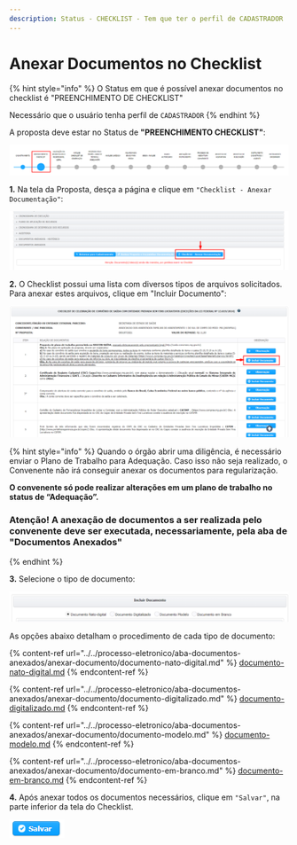 ```yaml
---
description: Status - CHECKLIST - Tem que ter o perfil de CADASTRADOR
---
```


# Anexar Documentos no Checklist

{% hint style="info" %}
O Status em que é possível anexar documentos no checklist é "PREENCHIMENTO DE CHECKLIST"

Necessário que o usuário tenha perfil de `CADASTRADOR`
{% endhint %}

A proposta deve estar no Status de **"PREENCHIMENTO CHECKLIST"**:

![](<../../.gitbook/assets/image (238).png>)

**1.** Na tela da Proposta, desça a página e clique em `"Checklist - Anexar Documentação"`:

![](<../../.gitbook/assets/image (348).png>)

**2.** O Checklist possui uma lista com diversos tipos de arquivos solicitados. Para anexar estes arquivos, clique em "Incluir Documento":

![](<../../.gitbook/assets/image (370).png>)

{% hint style="info" %}
Quando o órgão abrir uma diligência, é necessário enviar o Plano de Trabalho para Adequação. Caso isso não seja realizado, o Convenente não irá conseguir anexar os documentos para regularização.&#x20;

**O convenente só pode realizar alterações em um plano de trabalho no status de “Adequação”.**

### Atenção! A anexação de documentos a ser realizada pelo convenente deve ser executada, necessariamente, pela aba de "Documentos Anexados"
{% endhint %}

**3.** Selecione o tipo de documento:

![](<../../.gitbook/assets/image (318).png>)

As opções abaixo detalham o procedimento de cada tipo de documento:

{% content-ref url="../../processo-eletronico/aba-documentos-anexados/anexar-documento/documento-nato-digital.md" %}
[documento-nato-digital.md](../../processo-eletronico/aba-documentos-anexados/anexar-documento/documento-nato-digital.md)
{% endcontent-ref %}

{% content-ref url="../../processo-eletronico/aba-documentos-anexados/anexar-documento/documento-digitalizado.md" %}
[documento-digitalizado.md](../../processo-eletronico/aba-documentos-anexados/anexar-documento/documento-digitalizado.md)
{% endcontent-ref %}

{% content-ref url="../../processo-eletronico/aba-documentos-anexados/anexar-documento/documento-modelo.md" %}
[documento-modelo.md](../../processo-eletronico/aba-documentos-anexados/anexar-documento/documento-modelo.md)
{% endcontent-ref %}

{% content-ref url="../../processo-eletronico/aba-documentos-anexados/anexar-documento/documento-em-branco.md" %}
[documento-em-branco.md](../../processo-eletronico/aba-documentos-anexados/anexar-documento/documento-em-branco.md)
{% endcontent-ref %}

**4.** Após anexar todos os documentos necessários, clique em `"Salvar"`, na parte inferior da tela do Checklist.

![](<../../.gitbook/assets/salvar (1).png>)
